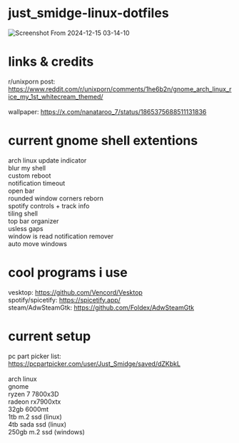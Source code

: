 # just_smidge-linux-dotfiles
![Screenshot From 2024-12-15 03-14-10](https://github.com/user-attachments/assets/c578e374-d5ed-47a1-a612-b577c8314812) <br>

# links & credits
r/unixporn post: https://www.reddit.com/r/unixporn/comments/1he6b2n/gnome_arch_linux_rice_my_1st_whitecream_themed/ <br> <br>
wallpaper: https://x.com/nanataroo_7/status/1865375688511131836

# current gnome shell extentions
arch linux update indicator <br>
blur my shell <br>
custom reboot <br>
notification timeout <br>
open bar <br>
rounded window corners reborn <br>
spotify controls + track info <br>
tiling shell <br>
top bar organizer <br>
usless gaps <br>
window is read notification remover <br>
auto move windows 

# cool programs i use
vesktop: https://github.com/Vencord/Vesktop <br>
spotify/spicetify: https://spicetify.app/ <br>
steam/AdwSteamGtk: https://github.com/Foldex/AdwSteamGtk


# current setup 
pc part picker list: https://pcpartpicker.com/user/Just_Smidge/saved/dZKbkL <br> <br>
arch linux <br>
gnome <br>
ryzen 7 7800x3D <br>
radeon rx7900xtx <br>
32gb 6000mt <br>
1tb m.2 ssd (linux) <br>
4tb sada ssd (linux) <br>
250gb m.2 ssd (windows)
